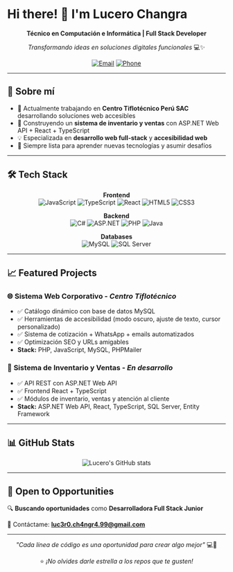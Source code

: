 # Hi there! 👋 I'm Lucero Changra

<div align="center">
  
  **Técnico en Computación e Informática | Full Stack Developer**
  
  *Transformando ideas en soluciones digitales funcionales* 💻✨
  
  [![Email](https://img.shields.io/badge/-luc3r0.ch4ngr4.99@gmail.com-red?style=flat-square&logo=gmail&logoColor=white)](mailto:luc3r0.ch4ngr4.99@gmail.com)
  [![Phone](https://img.shields.io/badge/-+51%20953%20608%20682-green?style=flat-square&logo=whatsapp&logoColor=white)](tel:+51953608682)
  
</div>

---

## 🚀 Sobre mí

- 🔭 Actualmente trabajando en **Centro Tiflotécnico Perú SAC** desarrollando soluciones web accesibles
- 🌱 Construyendo un **sistema de inventario y ventas** con ASP.NET Web API + React + TypeScript
- 💡 Especializada en **desarrollo web full-stack** y **accesibilidad web**
- 🎯 Siempre lista para aprender nuevas tecnologías y asumir desafíos

---

## 🛠️ Tech Stack

<div align="center">

**Frontend**
<br>
![JavaScript](https://img.shields.io/badge/-JavaScript-F7DF1E?style=flat-square&logo=javascript&logoColor=black)
![TypeScript](https://img.shields.io/badge/-TypeScript-3178C6?style=flat-square&logo=typescript&logoColor=white)
![React](https://img.shields.io/badge/-React-61DAFB?style=flat-square&logo=react&logoColor=black)
![HTML5](https://img.shields.io/badge/-HTML5-E34F26?style=flat-square&logo=html5&logoColor=white)
![CSS3](https://img.shields.io/badge/-CSS3-1572B6?style=flat-square&logo=css3&logoColor=white)

**Backend**
<br>
![C#](https://img.shields.io/badge/-C%23-239120?style=flat-square&logo=c-sharp&logoColor=white)
![ASP.NET](https://img.shields.io/badge/-ASP.NET-512BD4?style=flat-square&logo=dotnet&logoColor=white)
![PHP](https://img.shields.io/badge/-PHP-777BB4?style=flat-square&logo=php&logoColor=white)
![Java](https://img.shields.io/badge/-Java-007396?style=flat-square&logo=java&logoColor=white)

**Databases**
<br>
![MySQL](https://img.shields.io/badge/-MySQL-4479A1?style=flat-square&logo=mysql&logoColor=white)
![SQL Server](https://img.shields.io/badge/-SQL%20Server-CC2927?style=flat-square&logo=microsoft-sql-server&logoColor=white)

</div>

---

## 📈 Featured Projects

### 🌐 **Sistema Web Corporativo** - *Centro Tiflotécnico*
- ✅ Catálogo dinámico con base de datos MySQL
- ✅ Herramientas de accesibilidad (modo oscuro, ajuste de texto, cursor personalizado)
- ✅ Sistema de cotización + WhatsApp + emails automatizados
- ✅ Optimización SEO y URLs amigables
- **Stack:** PHP, JavaScript, MySQL, PHPMailer

### 🏪 **Sistema de Inventario y Ventas** - *En desarrollo*
- ✅ API REST con ASP.NET Web API
- ✅ Frontend React + TypeScript
- ✅ Módulos de inventario, ventas y atención al cliente
- **Stack:** ASP.NET Web API, React, TypeScript, SQL Server, Entity Framework

---

## 📊 GitHub Stats

<div align="center">
  
![Lucero's GitHub stats](https://github-readme-stats.vercel.app/api?username=luceroch05&show_icons=true&theme=vue-dark&hide_border=true)

</div>

---

## 💼 Open to Opportunities

🔍 **Buscando oportunidades** como **Desarrolladora Full Stack Junior**

📧 Contáctame: **luc3r0.ch4ngr4.99@gmail.com**

---

<div align="center">
  
  *"Cada línea de código es una oportunidad para crear algo mejor"* 💻💚
  
  ⭐ *¡No olvides darle estrella a los repos que te gusten!*
  
</div>

